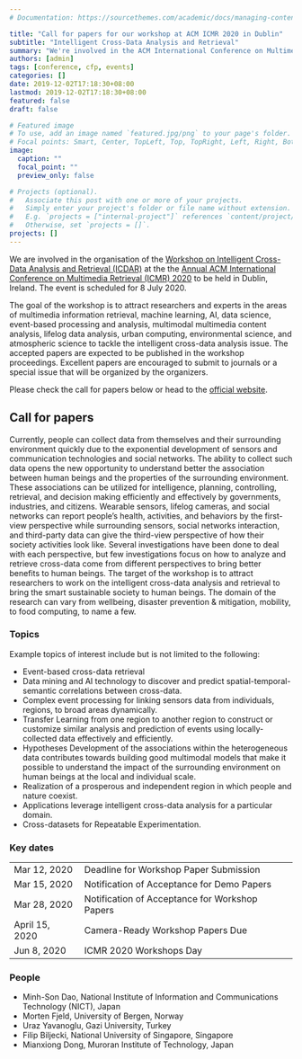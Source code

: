 ```yaml
---
# Documentation: https://sourcethemes.com/academic/docs/managing-content/

title: "Call for papers for our workshop at ACM ICMR 2020 in Dublin"
subtitle: "Intelligent Cross-Data Analysis and Retrieval"
summary: "We're involved in the ACM International Conference on Multimedia Retrieval (ICMR), by co-organising the Workshop on Intelligent Cross-Data Analysis and Retrieval"
authors: [admin]
tags: [conference, cfp, events]
categories: []
date: 2019-12-02T17:18:30+08:00
lastmod: 2019-12-02T17:18:30+08:00
featured: false
draft: false

# Featured image
# To use, add an image named `featured.jpg/png` to your page's folder.
# Focal points: Smart, Center, TopLeft, Top, TopRight, Left, Right, BottomLeft, Bottom, BottomRight.
image:
  caption: ""
  focal_point: ""
  preview_only: false

# Projects (optional).
#   Associate this post with one or more of your projects.
#   Simply enter your project's folder or file name without extension.
#   E.g. `projects = ["internal-project"]` references `content/project/deep-learning/index.md`.
#   Otherwise, set `projects = []`.
projects: []
---
```


We are involved in the organisation of the [Workshop on Intelligent Cross-Data Analysis and Retrieval (ICDAR)](http://www2.nict.go.jp/bidal/icdar_icmr2020/index.html) at the the [Annual ACM International Conference on Multimedia Retrieval (ICMR) 2020](http://www.icmr2020.org
) to be held in Dublin, Ireland.
The event is scheduled for 8 July 2020.

The goal of the workshop is to attract researchers and experts in the areas of multimedia information retrieval, machine learning, AI, data science, event-based processing and analysis, multimodal multimedia content analysis, lifelog data analysis, urban computing, environmental science, and atmospheric science to tackle the intelligent cross-data analysis issue.
The accepted papers are expected to be published in the workshop proceedings.
Excellent papers are encouraged to submit to journals or a special issue that will be organized by the organizers.

Please check the call for papers below or head to the [official website](http://www2.nict.go.jp/bidal/icdar_icmr2020/index.html).


## Call for papers
Currently, people can collect data from themselves and their surrounding environment quickly due to the exponential development of sensors and communication technologies and social networks. The ability to collect such data opens the new opportunity to understand better the association between human beings and the properties of the surrounding environment. These associations can be utilized for intelligence, planning, controlling, retrieval, and decision making efficiently and effectively by governments, industries, and citizens. Wearable sensors, lifelog cameras, and social networks can report people’s health, activities, and behaviors by the first-view perspective while surrounding sensors, social networks interaction, and third-party data can give the third-view perspective of how their society activities look like. Several investigations have been done to deal with each perspective, but few investigations focus on how to analyze and retrieve cross-data come from different perspectives to bring better benefits to human beings. The target of the workshop is to attract researchers to work on the intelligent cross-data analysis and retrieval to bring the smart sustainable society to human beings. The domain of the research can vary from wellbeing, disaster prevention & mitigation, mobility, to food computing, to name a few.

### Topics

Example topics of interest include but is not limited to the following:

* Event-based cross-data retrieval
* Data mining and AI technology to discover and predict spatial-temporal-semantic correlations between cross-data.
* Complex event processing for linking sensors data from individuals, regions, to broad areas dynamically.
* Transfer Learning from one region to another region to construct or customize similar analysis and prediction of events using locally-collected data effectively and efficiently.
* Hypotheses Development of the associations within the heterogeneous data contributes towards building good multimodal models that make it possible to understand the impact of the surrounding environment on human beings at the local and individual scale.
* Realization of a prosperous and independent region in which people and nature coexist.
* Applications leverage intelligent cross-data analysis for a particular domain.
* Cross-datasets for Repeatable Experimentation.


### Key dates

|| |
| ---| --- |
| Mar 12, 2020 | Deadline for Workshop Paper Submission |
| Mar 15, 2020 | Notification of Acceptance for Demo Papers |
| Mar 28, 2020 | Notification of Acceptance for Workshop Papers |
| April 15, 2020 | Camera-Ready Workshop Papers Due |
| Jun 8, 2020 | ICMR 2020 Workshops Day |

### People

* Minh-Son Dao, National Institute of Information and Communications Technology (NICT), Japan
* Morten Fjeld, University of Bergen, Norway
* Uraz Yavanoglu, Gazi University, Turkey
* Filip Biljecki, National University of Singapore, Singapore
* Mianxiong Dong, Muroran Institute of Technology, Japan


